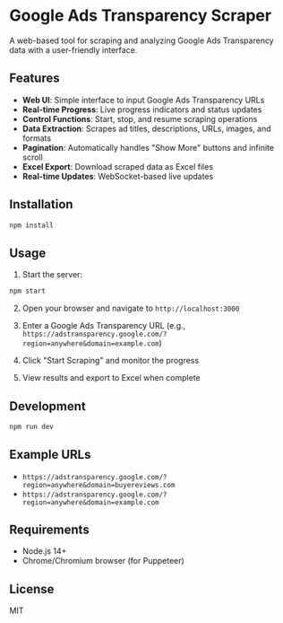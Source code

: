 # Google Ads Transparency Scraper

A web-based tool for scraping and analyzing Google Ads Transparency data with a user-friendly interface.

## Features

- **Web UI**: Simple interface to input Google Ads Transparency URLs
- **Real-time Progress**: Live progress indicators and status updates
- **Control Functions**: Start, stop, and resume scraping operations
- **Data Extraction**: Scrapes ad titles, descriptions, URLs, images, and formats
- **Pagination**: Automatically handles "Show More" buttons and infinite scroll
- **Excel Export**: Download scraped data as Excel files
- **Real-time Updates**: WebSocket-based live updates

## Installation

```bash
npm install
```

## Usage

1. Start the server:
```bash
npm start
```

2. Open your browser and navigate to `http://localhost:3000`

3. Enter a Google Ads Transparency URL (e.g., `https://adstransparency.google.com/?region=anywhere&domain=example.com`)

4. Click "Start Scraping" and monitor the progress

5. View results and export to Excel when complete

## Development

```bash
npm run dev
```

## Example URLs

- `https://adstransparency.google.com/?region=anywhere&domain=buyereviews.com`
- `https://adstransparency.google.com/?region=anywhere&domain=example.com`

## Requirements

- Node.js 14+
- Chrome/Chromium browser (for Puppeteer)

## License

MIT